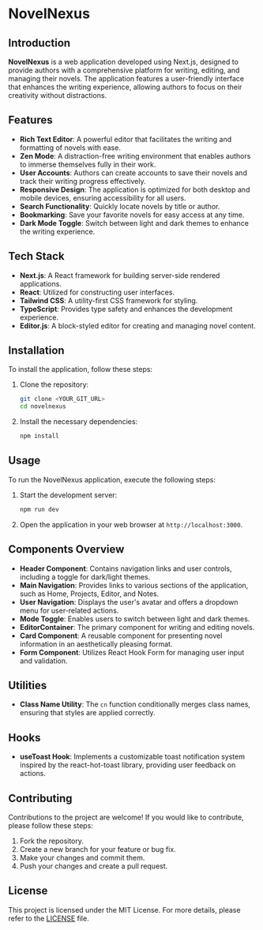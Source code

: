 # NovelNexus

## Introduction
**NovelNexus** is a web application developed using Next.js, designed to provide authors with a comprehensive platform for writing, editing, and managing their novels. The application features a user-friendly interface that enhances the writing experience, allowing authors to focus on their creativity without distractions.

## Features
- **Rich Text Editor**: A powerful editor that facilitates the writing and formatting of novels with ease.
- **Zen Mode**: A distraction-free writing environment that enables authors to immerse themselves fully in their work.
- **User Accounts**: Authors can create accounts to save their novels and track their writing progress effectively.
- **Responsive Design**: The application is optimized for both desktop and mobile devices, ensuring accessibility for all users.
- **Search Functionality**: Quickly locate novels by title or author.
- **Bookmarking**: Save your favorite novels for easy access at any time.
- **Dark Mode Toggle**: Switch between light and dark themes to enhance the writing experience.

## Tech Stack
- **Next.js**: A React framework for building server-side rendered applications.
- **React**: Utilized for constructing user interfaces.
- **Tailwind CSS**: A utility-first CSS framework for styling.
- **TypeScript**: Provides type safety and enhances the development experience.
- **Editor.js**: A block-styled editor for creating and managing novel content.

## Installation
To install the application, follow these steps:
1. Clone the repository:
   ```bash
   git clone <YOUR_GIT_URL>
   cd novelnexus
   ```
2. Install the necessary dependencies:
   ```bash
   npm install
   ```

## Usage
To run the NovelNexus application, execute the following steps:
1. Start the development server:
   ```bash
   npm run dev
   ```
2. Open the application in your web browser at `http://localhost:3000`.

## Components Overview
- **Header Component**: Contains navigation links and user controls, including a toggle for dark/light themes.
- **Main Navigation**: Provides links to various sections of the application, such as Home, Projects, Editor, and Notes.
- **User Navigation**: Displays the user's avatar and offers a dropdown menu for user-related actions.
- **Mode Toggle**: Enables users to switch between light and dark themes.
- **EditorContainer**: The primary component for writing and editing novels.
- **Card Component**: A reusable component for presenting novel information in an aesthetically pleasing format.
- **Form Component**: Utilizes React Hook Form for managing user input and validation.

## Utilities
- **Class Name Utility**: The `cn` function conditionally merges class names, ensuring that styles are applied correctly.

## Hooks
- **useToast Hook**: Implements a customizable toast notification system inspired by the react-hot-toast library, providing user feedback on actions.

## Contributing
Contributions to the project are welcome! If you would like to contribute, please follow these steps:
1. Fork the repository.
2. Create a new branch for your feature or bug fix.
3. Make your changes and commit them.
4. Push your changes and create a pull request.

## License
This project is licensed under the MIT License. For more details, please refer to the [LICENSE](LICENSE) file.
